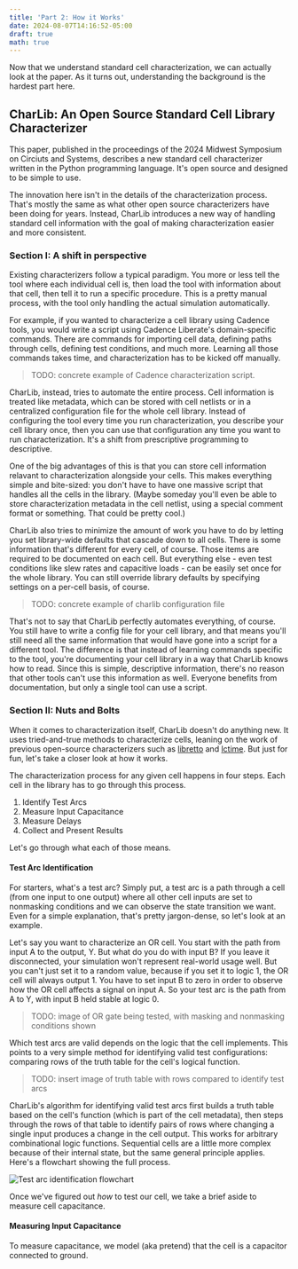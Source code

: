 ```yaml
---
title: 'Part 2: How it Works'
date: 2024-08-07T14:16:52-05:00
draft: true
math: true
---
```


Now that we understand standard cell characterization, we can actually look at the paper. As it
turns out, understanding the background is the hardest part here.

<!--more-->

## CharLib: An Open Source Standard Cell Library Characterizer

This paper, published in the proceedings of the 2024 Midwest Symposium on Circiuts and Systems,
describes a new standard cell characterizer written in the Python programming language. It's open
source and designed to be simple to use.

The innovation here isn't in the details of the characterization process. That's mostly the same as
what other open source characterizers have been doing for years. Instead, CharLib introduces a new
way of handling standard cell information with the goal of making characterization easier and more
consistent.

### Section I: A shift in perspective

Existing characterizers follow a typical paradigm. You more or less tell the tool where each
individual cell is, then load the tool with information about that cell, then tell it to run a
specific procedure. This is a pretty manual process, with the tool only handling the actual
simulation automatically.

For example, if you wanted to characterize a cell library using Cadence tools, you would write a
script using Cadence Liberate's domain-specific commands. There are commands for importing cell
data, defining paths through cells, defining test conditions, and much more. Learning all those
commands takes time, and characterization has to be kicked off manually.

> TODO: concrete example of Cadence characterization script. 

CharLib, instead, tries to automate the entire process. Cell information is treated like metadata,
which can be stored with cell netlists or in a centralized configuration file for the whole cell
library. Instead of configuring the tool every time you run characterization, you describe your
cell library once, then you can use that configuration any time you want to run characterization.
It's a shift from prescriptive programming to descriptive.

One of the big advantages of this is that you can store cell information relavant to
characterization alongside your cells. This makes everything simple and bite-sized: you don't have
to have one massive script that handles all the cells in the library. (Maybe someday you'll even be
able to store characterization metadata in the cell netlist, using a special comment format or
something. That could be pretty cool.)

CharLib also tries to minimize the amount of work you have to do by letting you set library-wide
defaults that cascade down to all cells. There is some information that's different for every cell,
of course. Those items are required to be documented on each cell. But everything else - even test
conditions like slew rates and capacitive loads - can be easily set once for the whole library. You
can still override library defaults by specifying settings on a per-cell basis, of course.

> TODO: concrete example of charlib configuration file

That's not to say that CharLib perfectly automates everything, of course. You still have to write
a config file for your cell library, and that means you'll still need all the same information that
would have gone into a script for a different tool. The difference is that instead of learning
commands specific to the tool, you're documenting your cell library in a way that CharLib knows how
to read. Since this is simple, descriptive information, there's no reason that other tools can't
use this information as well. Everyone benefits from documentation, but only a single tool can use
a script.

### Section II: Nuts and Bolts

When it comes to characterization itself, CharLib doesn't do anything new. It uses tried-and-true
methods to characterize cells, leaning on the work of previous open-source characterizers such as
[libretto](https://github.com/snishizawa/libretto) and
[lctime](https://codeberg.org/librecell/lctime). But just for fun, let's take a closer look at how
it works.

The characterization process for any given cell happens in four steps. Each cell in the library has
to go through this process.
1. Identify Test Arcs
2. Measure Input Capacitance
3. Measure Delays
4. Collect and Present Results

Let's go through what each of those means.

#### Test Arc Identification

For starters, what's a test arc? Simply put, a test arc is a path through a cell (from one input to
one output) where all other cell inputs are set to nonmasking conditions and we can observe the
state transition we want. Even for a simple explanation, that's pretty jargon-dense, so let's look
at an example.

Let's say you want to characterize an OR cell. You start with the path from input A to the output,
Y. But what do you do with input B? If you leave it disconnected, your simulation won't represent
real-world usage well. But you can't just set it to a random value, because if you set it to logic
1, the OR cell will always output 1. You have to set input B to zero in order to observe how the OR
cell affects a signal on input A. So your test arc is the path from A to Y, with input B held
stable at logic 0.

> TODO: image of OR gate being tested, with masking and nonmasking conditions shown

Which test arcs are valid depends on the logic that the cell implements. This points to a very
simple method for identifying valid test configurations: comparing rows of the truth table for the
cell's logical function.

> TODO: insert image of truth table with rows compared to identify test arcs

CharLib's algorithm for identifying valid test arcs first builds a truth table based on the cell's
function (which is part of the cell metadata), then steps through the rows of that table to
identify pairs of rows where changing a single input produces a change in the cell output. This
works for arbitrary combinational logic functions. Sequential cells are a little more complex
because of their internal state, but the same general principle applies. Here's a flowchart showing
the full process.

![Test arc identification flowchart](../test_arc_flowchart.svg  "This is about as simple as it gets. This stuff is just plain difficult.")

Once we've figured out *how* to test our cell, we take a brief aside to measure cell capacitance.

#### Measuring Input Capacitance

To measure capacitance, we model (aka pretend) that the cell is a capacitor connected to ground.
